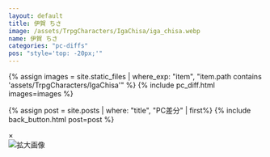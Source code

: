 ```yaml
---
layout: default
title: 伊賀 ちさ
image: /assets/TrpgCharacters/IgaChisa/iga_chisa.webp
name: 伊賀 ちさ
categories: "pc-diffs"
pos: "style='top: -20px;'"
---
```


{% assign images = site.static_files | where_exp: "item", "item.path contains 'assets/TrpgCharacters/IgaChisa'" %}
{% include pc_diff.html images=images %}

{% assign post = site.posts | where: "title", "PC差分" | first%}
{% include back_button.html post=post %}

<div class="modal" id="modal">
    <span class="close" id="close">&times;</span>
    <div class="modal-content">
        <img id="modalImg" alt="拡大画像">
    </div>
</div>

<script src="{{ site.baseurl }}/script/modal-window.js"></script>
